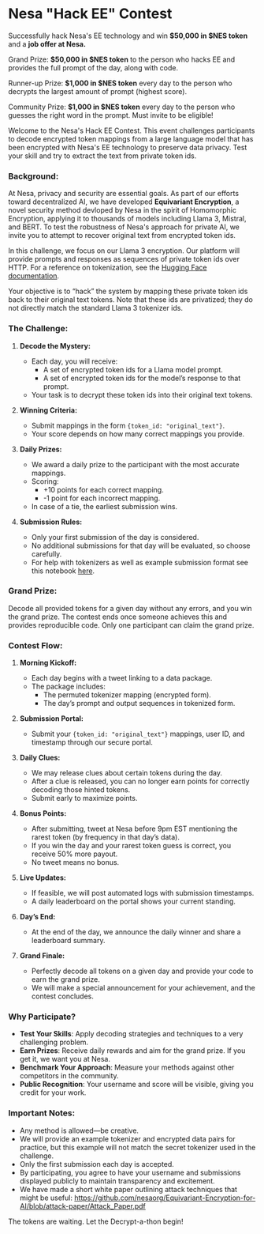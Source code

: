 # Nesa "Hack EE" Contest

Successfully hack Nesa's EE technology and win **$50,000 in $NES token** and a **job offer at Nesa.** 

Grand Prize: **$50,000 in $NES token** to the person who hacks EE and provides the full prompt of the day, along with code.

Runner-up Prize: **$1,000 in $NES token** every day to the person who decrypts the largest amount of prompt (highest score). 

Community Prize: **$1,000 in $NES token** every day to the person who guesses the right word in the prompt. Must invite to be eligible!

Welcome to the Nesa's Hack EE Contest. This event challenges participants to decode encrypted token mappings from a large language model that has been encrypted with Nesa's EE technology to preserve data privacy. Test your skill and try to extract the text from private token ids.

### Background:
At Nesa, privacy and security are essential goals. As part of our efforts toward decentralized AI, we have developed **Equivariant Encryption**, a novel security method devloped by Nesa in the spirit of Homomorphic Encryption, applying it to thousands of models including Llama 3, Mistral, and BERT. To test the robustness of Nesa's approach for private AI, we invite you to attempt to recover original text from encrypted token ids.

In this challenge, we focus on our Llama 3 encryption. Our platform will provide prompts and responses as sequences of private token ids over HTTP. For a reference on tokenization, see the [Hugging Face documentation](https://huggingface.co/docs/transformers/en/main_classes/tokenizer).

Your objective is to “hack” the system by mapping these private token ids back to their original text tokens. Note that these ids are privatized; they do not directly match the standard Llama 3 tokenizer ids.

### The Challenge:
1. **Decode the Mystery:**
   * Each day, you will receive:
     * A set of encrypted token ids for a Llama model prompt.
     * A set of encrypted token ids for the model’s response to that prompt.
   * Your task is to decrypt these token ids into their original text tokens.

2. **Winning Criteria:**
   * Submit mappings in the form `{token_id: "original_text"}`.
   * Your score depends on how many correct mappings you provide.

3. **Daily Prizes:**
   * We award a daily prize to the participant with the most accurate mappings.
   * Scoring:
     * +10 points for each correct mapping.
     * -1 point for each incorrect mapping.
   * In case of a tie, the earliest submission wins.

4. **Submission Rules:**
   * Only your first submission of the day is considered.
   * No additional submissions for that day will be evaluated, so choose carefully.
   * For help with tokenizers as well as example submission format see this notebook [here](https://huggingface.co/docs/transformers/en/main_classes/tokenizer).
     
### Grand Prize:
Decode all provided tokens for a given day without any errors, and you win the grand prize. The contest ends once someone achieves this and provides reproducible code. Only one participant can claim the grand prize.

### Contest Flow:
1. **Morning Kickoff:**
   * Each day begins with a tweet linking to a data package.
   * The package includes:
     * The permuted tokenizer mapping (encrypted form).
     * The day’s prompt and output sequences in tokenized form.

2. **Submission Portal:**
   * Submit your `{token_id: "original_text"}` mappings, user ID, and timestamp through our secure portal.

3. **Daily Clues:**
   * We may release clues about certain tokens during the day.
   * After a clue is released, you can no longer earn points for correctly decoding those hinted tokens.
   * Submit early to maximize points.

4. **Bonus Points:**
   * After submitting, tweet at Nesa before 9pm EST mentioning the rarest token (by frequency in that day’s data).
   * If you win the day and your rarest token guess is correct, you receive 50% more payout.
   * No tweet means no bonus.

5. **Live Updates:**
   * If feasible, we will post automated logs with submission timestamps.
   * A daily leaderboard on the portal shows your current standing.

6. **Day’s End:**
   * At the end of the day, we announce the daily winner and share a leaderboard summary.

7. **Grand Finale:**
   * Perfectly decode all tokens on a given day and provide your code to earn the grand prize.
   * We will make a special announcement for your achievement, and the contest concludes.

### Why Participate?
* **Test Your Skills**: Apply decoding strategies and techniques to a very challenging problem.
* **Earn Prizes**: Receive daily rewards and aim for the grand prize. If you get it, we want you at Nesa.
* **Benchmark Your Approach**: Measure your methods against other competitors in the community.
* **Public Recognition**: Your username and score will be visible, giving you credit for your work.

### Important Notes:
* Any method is allowed—be creative.
* We will provide an example tokenizer and encrypted data pairs for practice, but this example will not match the secret tokenizer used in the challenge.
* Only the first submission each day is accepted.
* By participating, you agree to have your username and submissions displayed publicly to maintain transparency and excitement.
* We have made a short white paper outlining attack techniques that might be useful:
   https://github.com/nesaorg/Equivariant-Encryption-for-AI/blob/attack-paper/Attack_Paper.pdf
  
The tokens are waiting. Let the Decrypt-a-thon begin!
